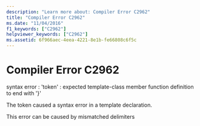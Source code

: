```yaml
---
description: "Learn more about: Compiler Error C2962"
title: "Compiler Error C2962"
ms.date: "11/04/2016"
f1_keywords: ["C2962"]
helpviewer_keywords: ["C2962"]
ms.assetid: 6f966aec-4eea-4221-8e1b-fe66808c6f5c
---
```

# Compiler Error C2962

syntax error : 'token' : expected template-class member function definition to end with '}'

The token caused a syntax error in a template declaration.

This error can be caused by mismatched delimiters
